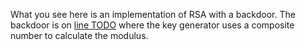 What you see here is an implementation of RSA with a backdoor. The backdoor is on [line TODO](https://github.com/dorukayhan/magic/blob/master/rsa%20but%20there's%20a%20backdoor/src/TheWholeThing.java#L41) where the key generator uses a composite number to calculate the modulus.
